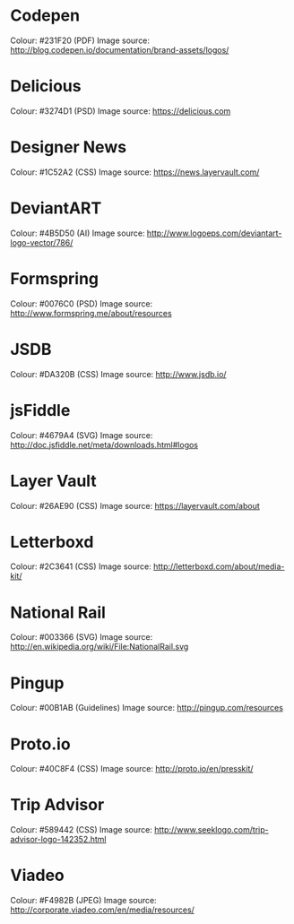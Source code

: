 # Codepen
Colour: #231F20 (PDF)
Image source: http://blog.codepen.io/documentation/brand-assets/logos/

# Delicious
Colour: #3274D1 (PSD)
Image source: https://delicious.com

# Designer News
Colour: #1C52A2 (CSS)
Image source: https://news.layervault.com/

# DeviantART
Colour: #4B5D50 (AI)
Image source: http://www.logoeps.com/deviantart-logo-vector/786/

# Formspring
Colour: #0076C0 (PSD)
Image source: http://www.formspring.me/about/resources

# JSDB
Colour: #DA320B (CSS)
Image source: http://www.jsdb.io/

# jsFiddle
Colour: #4679A4 (SVG)
Image source: http://doc.jsfiddle.net/meta/downloads.html#logos

# Layer Vault
Colour: #26AE90 (CSS)
Image source: https://layervault.com/about

# Letterboxd
Colour: #2C3641 (CSS)
Image source: http://letterboxd.com/about/media-kit/

# National Rail
Colour: #003366 (SVG)
Image source: http://en.wikipedia.org/wiki/File:NationalRail.svg

# Pingup
Colour: #00B1AB (Guidelines)
Image source: http://pingup.com/resources

# Proto.io
Colour: #40C8F4 (CSS)
Image source: http://proto.io/en/presskit/

# Trip Advisor
Colour: #589442 (CSS)
Image source: http://www.seeklogo.com/trip-advisor-logo-142352.html

# Viadeo
Colour: #F4982B (JPEG)
Image source: http://corporate.viadeo.com/en/media/resources/